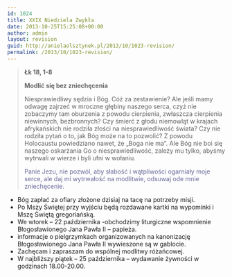 ```yaml
---
id: 1024
title: XXIX Niedziela Zwykła
date: 2013-10-25T15:25:08+00:00
author: admin
layout: revision
guid: http://anielaolsztynek.pl/2013/10/1023-revision/
permalink: /2013/10/1023-revision/
---
```

> **Łk 18, 1-8**
> 
> **Modlić się bez zniechęcenia**
> 
> Niesprawiedliwy sędzia i Bóg. Cóż za zestawienie? Ale jeśli mamy odwagę zajrzeć w mroczne głębiny naszego serca, czyż nie zobaczymy tam oburzenia z powodu cierpienia, zwłaszcza cierpienia niewinnych, bezbronnych? Czy śmierć z głodu niemowląt w krajach afrykańskich nie rodziła złości na niesprawiedliwość świata? Czy nie rodziła pytań o to, jak Bóg może na to pozwolić? Z powodu Holocaustu powiedziano nawet, że &#8222;Boga nie ma&#8221;. Ale Bóg nie boi się naszego oskarżania Go o niesprawiedliwość, zależy mu tylko, abyśmy wytrwali w wierze i byli ufni w wołaniu.
> 
> <span style="color: #666699;">Panie Jezu, nie pozwól, aby słabość i wątpliwości ogarniały moje serce, ale daj mi wytrwałość na modlitwie, odsuwaj ode mnie zniechęcenie. </span>

  * Bóg zapłać za ofiary złożone dzisiaj na tacę na potrzeby misji.
  * Po Mszy Świętej przy wyjściu będą rozdawane kartki na wypominki i Mszę Świętą gregoriańską.
  * We wtorek &#8211; 22 października -obchodzimy liturgiczne wspomnienie Błogosławionego Jana Pawła II &#8211; papieża.
  * informacje o pielgrzymkach organizowanych na kanonizację Błogosławionego Jana Pawła II wywieszone są w gablocie.
  * Zachęcam i zapraszam do wspólnej modlitwy różańcowej.
  * W najbliższy piątek &#8211; 25 października &#8211; wydawanie żywności w godzinach 18.00-20.00.